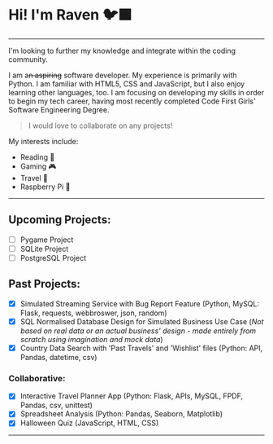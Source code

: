 # Hi! I'm Raven 🐦‍⬛
___
I'm looking to further my knowledge and integrate within the coding community.

I am a~~n aspiring~~ software developer. My experience is primarily with Python. I am familiar with HTML5, CSS and JavaScript, but I also enjoy learning other languages, too. 
I am focusing on developing my skills in order to begin my tech career, having most recently completed Code First Girls' Software Engineering Degree.
> I would love to collaborate on any projects!

My interests include:
* Reading 📖
* Gaming 🎮
* Travel 🧳
* Raspberry Pi 🤖
___
## Upcoming Projects:
- [ ] Pygame Project
- [ ] SQLite Project
- [ ] PostgreSQL Project

## Past Projects:
- [x] Simulated Streaming Service with Bug Report Feature (Python, MySQL: Flask, requests, webbroswer, json, random)
- [x] SQL Normalised Database Design for Simulated Business Use Case (*Not based on real data or an actual business' design - made entirely from scratch using imagination and mock data*)
- [x] Country Data Search with 'Past Travels' and 'Wishlist' files (Python: API, Pandas, datetime, csv)
### Collaborative:
- [x] Interactive Travel Planner App (Python: Flask, APIs, MySQL, FPDF, Pandas, csv, unittest)
- [x] Spreadsheet Analysis (Python: Pandas, Seaborn, Matplotlib)
- [x] Halloween Quiz (JavaScript, HTML, CSS)
___
